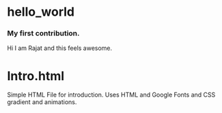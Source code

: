 # hello_world
### My first contribution.
Hi 
I am Rajat and this feels awesome.
# Intro.html
Simple HTML File for introduction.
Uses HTML and Google Fonts and CSS gradient and animations.
